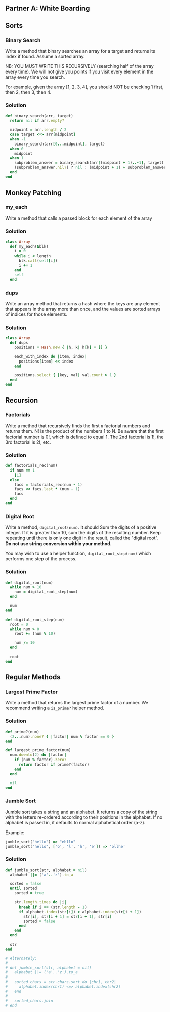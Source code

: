 ## Partner A: White Boarding

## Sorts

### Binary Search

Write a method that binary searches an array for a target and returns its
index if found. Assume a sorted array.

NB: YOU MUST WRITE THIS RECURSIVELY (searching half of the array every time).
We will not give you points if you visit every element in the array every time
you search.

For example, given the array [1, 2, 3, 4], you should NOT be checking
1 first, then 2, then 3, then 4.

### Solution

```rb
def binary_search(arr, target)
  return nil if arr.empty?

  midpoint = arr.length / 2
  case target <=> arr[midpoint]
  when -1
    binary_search(arr[0...midpoint], target)
  when 0
    midpoint
  when 1
    subproblem_answer = binary_search(arr[(midpoint + 1)..-1], target)
    (subproblem_answer.nil?) ? nil : (midpoint + 1) + subproblem_answer
  end
end
```

## Monkey Patching

### my_each

Write a method that calls a passed block for each element of the array

### Solution

```rb
class Array
  def my_each(&blk)
    i = 0
    while i < length
      blk.call(self[i])
      i += 1
    end
    self
  end
```

### dups

Write an array method that returns a hash where the keys are any element
that appears in the array more than once, and the values are sorted arrays
of indices for those elements.

### Solution

```rb
class Array
  def dups
    positions = Hash.new { |h, k| h[k] = [] }

    each_with_index do |item, index|
      positions[item] << index
    end

    positions.select { |key, val| val.count > 1 }
  end
end
```

## Recursion

### Factorials

Write a method that recursively finds the first `n` factorial numbers
and returns them. N! is the product of the numbers 1 to N.
Be aware that the first factorial number is 0!, which is defined
to equal 1. The 2nd factorial is 1!, the 3rd factorial is 2!, etc.

### Solution

```rb
def factorials_rec(num)
  if num == 1
    [1]
  else
    facs = factorials_rec(num - 1)
    facs << facs.last * (num - 1)
    facs
  end
end
```

### Digital Root

Write a method, `digital_root(num)`. It should Sum the digits of a positive
integer. If it is greater than 10, sum the digits of the resulting number.
Keep repeating until there is only one digit in the result, called the
"digital root". **Do not use string conversion within your method.**

You may wish to use a helper function, `digital_root_step(num)` which performs one step of the process.

### Solution

```rb
def digital_root(num)
  while num > 10
    num = digital_root_step(num)
  end

  num
end

def digital_root_step(num)
  root = 0
  while num > 0
    root += (num % 10)

    num /= 10
  end

  root
end
```

## Regular Methods

### Largest Prime Factor

Write a method that returns the largest prime factor of a number. We recommend writing a `is_prime?` helper method.

### Solution

```rb
def prime?(num)
  (2...num).none? { |factor| num % factor == 0 }
end

def largest_prime_factor(num)
  num.downto(2) do |factor|
    if (num % factor).zero?
      return factor if prime?(factor)
    end
  end

  nil
end
```

### Jumble Sort

Jumble sort takes a string and an alphabet. It returns a copy of the string
with the letters re-ordered according to their positions in the alphabet. If
no alphabet is passed in, it defaults to normal alphabetical order (a-z).

Example:

```rb
jumble_sort("hello") => "ehllo"
jumble_sort("hello", ['o', 'l', 'h', 'e']) => 'ollhe'
```

### Solution

```rb
def jumble_sort(str, alphabet = nil)
  alphabet ||= ('a'..'z').to_a

  sorted = false
  until sorted
    sorted = true

    str.length.times do |i|
      break if i == (str.length - 1)
      if alphabet.index(str[i]) > alphabet.index(str[i + 1])
        str[i], str[i + 1] = str[i + 1], str[i]
        sorted = false
      end
    end
  end

  str
end

# Alternately:
#
# def jumble_sort(str, alphabet = nil)
#   alphabet ||= ('a'..'z').to_a
#
#   sorted_chars = str.chars.sort do |chr1, chr2|
#     alphabet.index(chr1) <=> alphabet.index(chr2)
#   end
#
#   sorted_chars.join
# end
```
